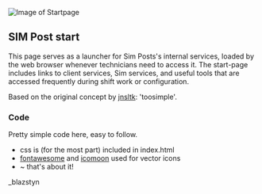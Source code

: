![Image of Startpage](https://blazstyn.github.io/bling-start/back/preview.png)
## SIM Post start
This page serves as a launcher for Sim Posts's internal services, loaded by the web browser whenever technicians need to access it. The start-page includes links to client services, Sim services, and useful tools that are accessed frequently during shift work or configuration.

Based on the original concept by [jnsltk](https://github.com/jnsltk/startpages): 'toosimple'.

### Code
Pretty simple code here, easy to follow.
* css is (for the most part) included in index.html
* [fontawesome](http://fontawesome.io/) and [icomoon](https://icomoon.io/) used for vector icons
* ~ that's about it!

_blazstyn
